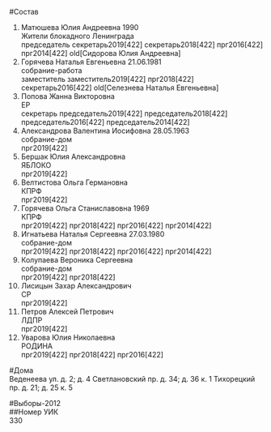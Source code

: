 #Состав  
1. Матюшева Юлия Андреевна 1990  
    Жители блокадного Ленинграда  
    председатель секретарь2019[422] секретарь2018[422] прг2016[422] прг2014[422] old[Сидорова Юлия Андреевна]  
2. Горячева Наталья Евгеньевна 21.06.1981  
    собрание-работа  
    заместитель заместитель2019[422] прг2018[422] секретарь2016[422] old[Селезнева Наталья Евгеньевна]  
3. Попова Жанна Викторовна  
    ЕР  
    секретарь председатель2019[422] председатель2018[422] председатель2016[422] председатель2014[422]  
4. Александрова Валентина Иосифовна 28.05.1963  
    собрание-дом  
    прг2019[422]  
5. Бершак Юлия Александровна  
    ЯБЛОКО  
    прг2019[422]  
6. Велтистова Ольга Германовна  
    КПРФ  
    прг2019[422]  
7. Горячева Ольга Станиславовна 1969  
    КПРФ  
    прг2019[422] прг2018[422] прг2016[422] прг2014[422]  
8. Игнатьева Наталья Сергеевна 27.03.1980  
    собрание-дом  
    прг2019[422] прг2018[422] прг2016[422] прг2014[422]  
9. Колупаева Вероника Сергеевна  
    собрание-дом  
    прг2019[422] прг2018[422]  
10. Лисицын Захар Александрович  
    СР  
    прг2019[422]  
11. Петров Алексей Петрович  
    ЛДПР  
    прг2019[422]  
12. Уварова Юлия Николаевна  
    РОДИНА  
    прг2019[422] прг2018[422] прг2016[422]  
  
#Дома  
Веденеева ул. д. 2; д. 4 Светлановский пр. д. 34; д. 36 к. 1 Тихорецкий пр. д. 21; д. 25 к. 5  
  
#Выборы-2012  
##Номер УИК  
330  
